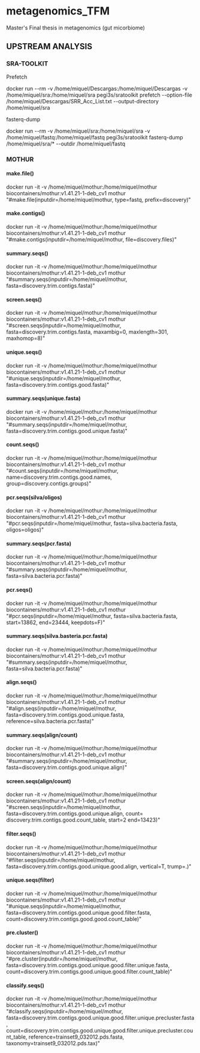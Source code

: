 # metagenomics_TFM
Master's Final thesis in metagenomics (gut micorbiome)


## UPSTREAM ANALYSIS

### SRA-TOOLKIT

Prefetch

docker run --rm -v /home/miquel/Descargas:/home/miquel/Descargas -v /home/miquel/sra:/home/miquel/sra pegi3s/sratoolkit prefetch --option-file /home/miquel/Descargas/SRR_Acc_List.txt --output-directory /home/miquel/sra

fasterq-dump

docker run --rm -v /home/miquel/sra:/home/miquel/sra -v /home/miquel/fastq:/home/miquel/fastq pegi3s/sratoolkit fasterq-dump /home/miquel/sra/* --outdir /home/miquel/fastq


### MOTHUR

#### make.file()
docker run -it -v /home/miquel/mothur:/home/miquel/mothur biocontainers/mothur:v1.41.21-1-deb_cv1 mothur "#make.file(inputdir=/home/miquel/mothur, type=fastq, prefix=discovery)"

#### make.contigs()
docker run -it -v /home/miquel/mothur:/home/miquel/mothur biocontainers/mothur:v1.41.21-1-deb_cv1 mothur "#make.contigs(inputdir=/home/miquel/mothur, file=discovery.files)"

#### summary.seqs()
docker run -it -v /home/miquel/mothur:/home/miquel/mothur biocontainers/mothur:v1.41.21-1-deb_cv1 mothur "#summary.seqs(inputdir=/home/miquel/mothur, fasta=discovery.trim.contigs.fasta)"

#### screen.seqs()
docker run -it -v /home/miquel/mothur:/home/miquel/mothur biocontainers/mothur:v1.41.21-1-deb_cv1 mothur "#screen.seqs(inputdir=/home/miquel/mothur, fasta=discovery.trim.contigs.fasta, maxambig=0, maxlength=301, maxhomop=8)" 

#### unique.seqs()
docker run -it -v /home/miquel/mothur:/home/miquel/mothur biocontainers/mothur:v1.41.21-1-deb_cv1 mothur "#unique.seqs(inputdir=/home/miquel/mothur, fasta=discovery.trim.contigs.good.fasta)"

#### summary.seqs(unique.fasta)
docker run -it -v /home/miquel/mothur:/home/miquel/mothur biocontainers/mothur:v1.41.21-1-deb_cv1 mothur "#summary.seqs(inputdir=/home/miquel/mothur, fasta=discovery.trim.contigs.good.unique.fasta)"

#### count.seqs()

docker run -it -v /home/miquel/mothur:/home/miquel/mothur biocontainers/mothur:v1.41.21-1-deb_cv1 mothur "#count.seqs(inputdir=/home/miquel/mothur, name=discovery.trim.contigs.good.names, group=discovery.contigs.groups)"

#### pcr.seqs(silva/oligos)
docker run -it -v /home/miquel/mothur:/home/miquel/mothur biocontainers/mothur:v1.41.21-1-deb_cv1 mothur "#pcr.seqs(inputdir=/home/miquel/mothur, fasta=silva.bacteria.fasta, oligos=oligos)"

#### summary.seqs(pcr.fasta)
docker run -it -v /home/miquel/mothur:/home/miquel/mothur biocontainers/mothur:v1.41.21-1-deb_cv1 mothur "#summary.seqs(inputdir=/home/miquel/mothur, fasta=silva.bacteria.pcr.fasta)"

#### pcr.seqs()
docker run -it -v /home/miquel/mothur:/home/miquel/mothur biocontainers/mothur:v1.41.21-1-deb_cv1 mothur "#pcr.seqs(inputdir=/home/miquel/mothur, fasta=silva.bacteria.fasta, start=13862, end=23444, keepdots=F)"

#### summary.seqs(silva.basteria.pcr.fasta)
docker run -it -v /home/miquel/mothur:/home/miquel/mothur biocontainers/mothur:v1.41.21-1-deb_cv1 mothur "#summary.seqs(inputdir=/home/miquel/mothur, fasta=silva.bacteria.pcr.fasta)"

#### align.seqs()
docker run -it -v /home/miquel/mothur:/home/miquel/mothur biocontainers/mothur:v1.41.21-1-deb_cv1 mothur "#align.seqs(inputdir=/home/miquel/mothur, fasta=discovery.trim.contigs.good.unique.fasta, reference=silva.bacteria.pcr.fasta)"

#### summary.seqs(align/count)
docker run -it -v /home/miquel/mothur:/home/miquel/mothur biocontainers/mothur:v1.41.21-1-deb_cv1 mothur "#summary.seqs(inputdir=/home/miquel/mothur, fasta=discovery.trim.contigs.good.unique.align)"

#### screen.seqs(align/count)
docker run -it -v /home/miquel/mothur:/home/miquel/mothur biocontainers/mothur:v1.41.21-1-deb_cv1 mothur "#screen.seqs(inputdir=/home/miquel/mothur, fasta=discovery.trim.contigs.good.unique.align, count= discovery.trim.contigs.good.count_table, start=2 end=13423)"

#### filter.seqs()
docker run -it -v /home/miquel/mothur:/home/miquel/mothur biocontainers/mothur:v1.41.21-1-deb_cv1 mothur "#filter.seqs(inputdir=/home/miquel/mothur, fasta=discovery.trim.contigs.good.unique.good.align, vertical=T, trump=.)"

#### unique.seqs(filter)
docker run -it -v /home/miquel/mothur:/home/miquel/mothur biocontainers/mothur:v1.41.21-1-deb_cv1 mothur "#unique.seqs(inputdir=/home/miquel/mothur, fasta=discovery.trim.contigs.good.unique.good.filter.fasta, count=discovery.trim.contigs.good.good.count_table)"

#### pre.cluster()
docker run -it -v /home/miquel/mothur:/home/miquel/mothur biocontainers/mothur:v1.41.21-1-deb_cv1 mothur "#pre.cluster(inputdir=/home/miquel/mothur, fasta=discovery.trim.contigs.good.unique.good.filter.unique.fasta, count=discovery.trim.contigs.good.unique.good.filter.count_table)"

#### classify.seqs()
docker run -it -v /home/miquel/mothur:/home/miquel/mothur biocontainers/mothur:v1.41.21-1-deb_cv1 mothur "#classify.seqs(inputdir=/home/miquel/mothur, fasta=discovery.trim.contigs.good.unique.good.filter.unique.precluster.fasta, count=discovery.trim.contigs.good.unique.good.filter.unique.precluster.count_table, reference=trainset9_032012.pds.fasta, taxonomy=trainset9_032012.pds.tax)"



